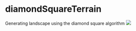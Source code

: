 # diamondSquareTerrain
Generating landscape using the diamond square algorithm
![](http://i.imgur.com/oQZBc3f.gif)
